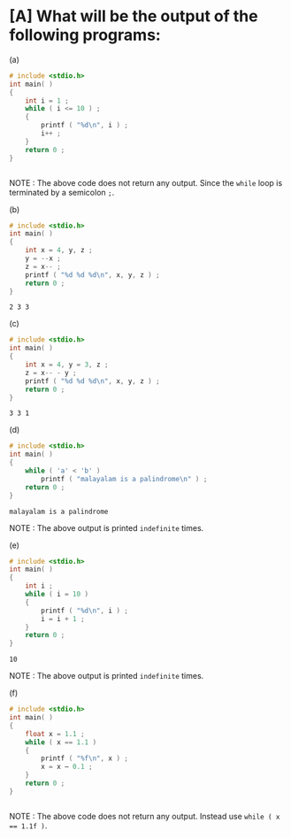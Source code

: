 # [A] What will be the output of the following programs:

(a)

````c
# include <stdio.h>
int main( )
{
    int i = 1 ;
    while ( i <= 10 ) ;
    {
    	printf ( "%d\n", i ) ;
    	i++ ;
    }
    return 0 ;
}
````

````

````

NOTE : The above code does not return any output. Since the `while` loop is terminated by a semicolon `;`.

(b)

````c
# include <stdio.h>
int main( )
{
    int x = 4, y, z ;
    y = --x ;
    z = x-- ;
    printf ( "%d %d %d\n", x, y, z ) ;
    return 0 ;
}
````

````
2 3 3

````

(c)

````c
# include <stdio.h>
int main( )
{
    int x = 4, y = 3, z ;
    z = x-- - y ;
    printf ( "%d %d %d\n", x, y, z ) ;
    return 0 ;
}
````

````
3 3 1

````

(d)

````c
# include <stdio.h>
int main( )
{
	while ( 'a' < 'b' )
		printf ( "malayalam is a palindrome\n" ) ;
	return 0 ;
}
````

````
malayalam is a palindrome
````

NOTE : The above output is printed `indefinite` times.

(e)

````c
# include <stdio.h>
int main( )
{
    int i ;
    while ( i = 10 )
    {
        printf ( "%d\n", i ) ;
        i = i + 1 ;
    }
    return 0 ;
}
````

````
10
````

NOTE : The above output is printed `indefinite` times.

(f)

````c
# include <stdio.h>
int main( )
{
    float x = 1.1 ;
    while ( x == 1.1 )
    {
        printf ( "%f\n", x ) ;
        x = x – 0.1 ;
    }
    return 0 ;
}
````

````

````

NOTE : The above code does not return any output. Instead use `while ( x == 1.1f )`.

